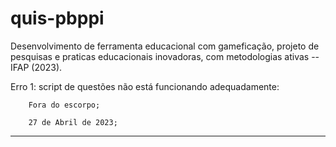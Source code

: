 # quis-pbppi
Desenvolvimento de ferramenta educacional com gameficação, projeto de pesquisas e praticas educacionais inovadoras, com metodologias ativas -- IFAP (2023).


Erro 1: script de questões não está funcionando adequadamente:

        Fora do escorpo;
        
        27 de Abril de 2023;

----------------------------------
